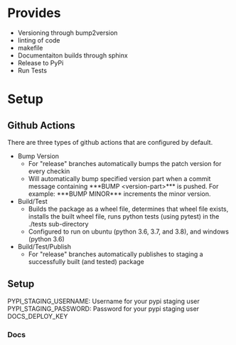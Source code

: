 # Provides

* Versioning through bump2version
* linting of code
* makefile 
* Documentaiton builds through sphinx
* Release to PyPi
* Run Tests

# Setup

## Github Actions
There are three types of github actions that are configured by default.

* Bump Version
  * For "release" branches automatically bumps the patch version for every checkin
  * Will automatically bump specified version part when a commit message containing \*\*\*BUMP \<version-part\>\*\*\* is pushed. For example: \*\*\*BUMP MINOR\*\*\* increments the minor version.
* Build/Test
  * Builds the package as a wheel file, determines that wheel file exists, installs the built wheel file, runs python tests (using pytest) in the ./tests sub-directory
  * Configured to run on ubuntu (python 3.6, 3.7, and 3.8), and windows (python 3.6)
* Build/Test/Publish
  * For "release" branches automatically publishes to staging a successfully built (and tested) package

## Setup

PYPI_STAGING_USERNAME: Username for your pypi staging user
PYPI_STAGING_PASSWORD: Password for your pypi staging user
DOCS_DEPLOY_KEY

### Docs